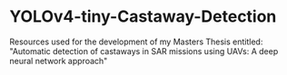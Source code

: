 # YOLOv4-tiny-Castaway-Detection
Resources used for the development of my Masters Thesis entitled: "Automatic detection of castaways in SAR missions using UAVs: A deep neural network approach"
